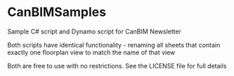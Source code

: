 # CanBIMSamples
Sample C# script and Dynamo script for CanBIM Newsletter

Both scripts have identical functionality - renaming all sheets that contain exactly one floorplan view to match the name of that view

Both are free to use with no restrictions.  See the LICENSE file for full details

